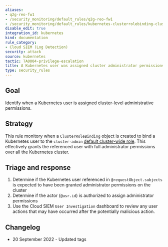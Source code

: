 ```yaml
---
aliases:
- q2g-reo-fw1
- /security_monitoring/default_rules/q2g-reo-fw1
- /security_monitoring/default_rules/kubernetes-clusterrolebinding-cluster-admin-created
disable_edit: true
integration_id: kubernetes
kind: documentation
rule_category:
- Cloud SIEM (Log Detection)
security: attack
source: kubernetes
tactic: TA0004-privilege-escalation
title: A Kubernetes user was assigned cluster administrator permissions
type: security_rules
---
```


## Goal

Identify when a Kubernetes user is assigned cluster-level administrative permissions.

## Strategy

This rule monitory when a `ClusterRoleBinding` object is created to bind a Kubernetes user to the `cluster-admin` [default cluster-wide role](https://kubernetes.io/docs/reference/access-authn-authz/rbac/#user-facing-roles). This effectively grants the referenced user with full administrator permissions over all the Kubernetes cluster.

## Triage and response

1. Determine if the Kubernetes user referenced in `@requestObject.subjects` is expected to have been granted administrator permissions on the cluster
2. Determine if the actor (`@usr.id`) is authorized to assign administrator permissions
3. Use the Cloud SIEM `User Investigation` dashboard to review any user actions that may have occurred after the potentially malicious action.

## Changelog
* 20 September 2022 - Updated tags

